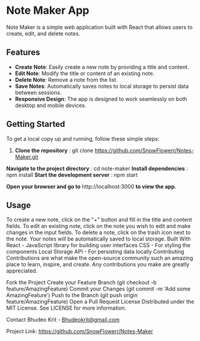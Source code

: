 # Note Maker App

Note Maker is a simple web application built with React that allows users to create, edit, and delete notes.

## Features

- **Create Note**: Easily create a new note by providing a title and content.
- **Edit Note**: Modify the title or content of an existing note.
- **Delete Note**: Remove a note from the list.
- **Save Notes**: Automatically saves notes to local storage to persist data between sessions.
- **Responsive Design**: The app is designed to work seamlessly on both desktop and mobile devices.


## Getting Started

To get a local copy up and running, follow these simple steps:

1. **Clone the repository** : 
   git clone https://github.com/SnowFlowerr/Notes-Maker.git

**Navigate to the project directory** : cd note-maker
**Install dependencies** : npm install
**Start the development server** : npm start

**Open your browser and go to** http://localhost:3000 **to view the app.**

## Usage
To create a new note, click on the "+" button and fill in the title and content fields.
To edit an existing note, click on the note you wish to edit and make changes in the input fields.
To delete a note, click on the trash icon next to the note.
Your notes will be automatically saved to local storage.
Built With
React - JavaScript library for building user interfaces
CSS - For styling the components
Local Storage API - For persisting data locally
Contributing
Contributions are what make the open-source community such an amazing place to learn, inspire, and create. Any contributions you make are greatly appreciated.

Fork the Project
Create your Feature Branch (git checkout -b feature/AmazingFeature)
Commit your Changes (git commit -m 'Add some AmazingFeature')
Push to the Branch (git push origin feature/AmazingFeature)
Open a Pull Request
License
Distributed under the MIT License. See LICENSE for more information.

Contact
Bhudeo Krit - Bhudeokrit@gmail.com

Project Link: https://github.com/SnowFlowerr/Notes-Maker

